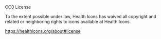 CC0 License

To the extent possible under law, Health Icons has waived all copyright and related or neighboring rights to icons available at Health Icons.

https://healthicons.org/about#license